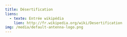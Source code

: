 ```yaml
---
title: Désertification
liens:
  - texte: Entrée wikipédia
    lien: http://fr.wikipedia.org/wiki/Desertification
img: /media/default-antenna-logo.png
---
```

